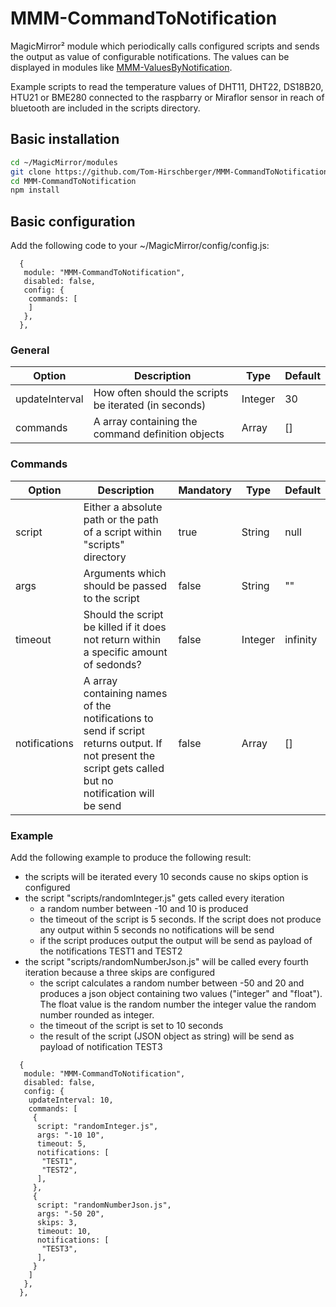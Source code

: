 # MMM-CommandToNotification

MagicMirror² module which periodically calls configured scripts and sends the output as value of configurable notifications. The values can be displayed in modules like [MMM-ValuesByNotification](https://github.com/Tom-Hirschberger/MMM-ValuesByNotification).

Example scripts to read the temperature values of DHT11, DHT22, DS18B20, HTU21 or BME280 connected to the raspbarry or Miraflor sensor in reach of bluetooth are included in the scripts directory.

## Basic installation

```bash
cd ~/MagicMirror/modules
git clone https://github.com/Tom-Hirschberger/MMM-CommandToNotification
cd MMM-CommandToNotification
npm install
```

## Basic configuration

Add the following code to your ~/MagicMirror/config/config.js:

```json5
  {
   module: "MMM-CommandToNotification",
   disabled: false,
   config: {
    commands: [
    ]
   },
  },
```

### General

| Option  | Description | Type | Default |
| ------- | --- | --- | --- |
| updateInterval | How often should the scripts be iterated (in seconds) | Integer | 30 |
| commands | A array containing the command definition objects | Array | [] |

### Commands

| Option  | Description | Mandatory | Type | Default |
| ------- | --- | --- | --- | --- |
| script | Either a absolute path or the path of a script within "scripts" directory | true | String | null |
| args | Arguments which should be passed to the script | false | String | "" |
| timeout | Should the script be killed if it does not return within a specific amount of sedonds? | false | Integer | infinity |
| notifications | A array containing names of the notifications to send if script returns output. If not present the script gets called but no notification will be send | false | Array | [] |

### Example

Add the following example to produce the following result:

* the scripts will be iterated every 10 seconds cause no skips option is configured
* the script "scripts/randomInteger.js" gets called every iteration
  * a random number between -10 and 10 is produced
  * the timeout of the script is 5 seconds. If the script does not produce any output within 5 seconds no notifications will be send
  * if the script produces output the output will be send as payload of the notifications TEST1 and TEST2
* the script "scripts/randomNumberJson.js" will be called every fourth iteration because a three skips are configured
  * the script calculates a random number between -50 and 20 and produces a json object containing two values ("integer" and "float"). The float value is the random number the integer value the random number rounded as integer.
  * the timeout of the script is set to 10 seconds
  * the result of the script (JSON object as string) will be send as payload of notification TEST3

```json5
  {
   module: "MMM-CommandToNotification",
   disabled: false,
   config: {
    updateInterval: 10,
    commands: [
     {
      script: "randomInteger.js",
      args: "-10 10",
      timeout: 5,
      notifications: [
       "TEST1",
       "TEST2",
      ],
     },
     {
      script: "randomNumberJson.js",
      args: "-50 20",
      skips: 3,
      timeout: 10,
      notifications: [
       "TEST3",
      ],
     }
    ]
   },
  },
```
